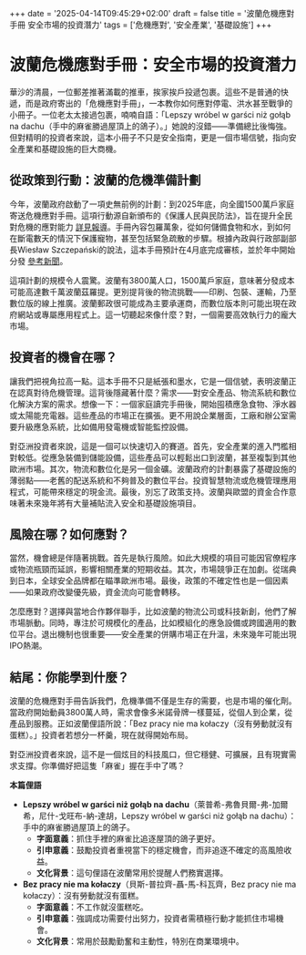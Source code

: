 +++
date = '2025-04-14T09:45:29+02:00'
draft = false
title = '波蘭危機應對手冊 安全市場的投資潛力'
tags = ['危機應對', '安全產業', '基礎設施']
+++

# 波蘭危機應對手冊：安全市場的投資潛力

華沙的清晨，一位郵差推著滿載的推車，挨家挨戶投遞包裹。這些不是普通的快遞，而是政府寄出的「危機應對手冊」，一本教你如何應對停電、洪水甚至戰爭的小冊子。一位老太太接過包裹，喃喃自語：「Lepszy wróbel w garści niż gołąb na dachu（手中的麻雀勝過屋頂上的鴿子）。」她說的沒錯——準備總比後悔強。但對精明的投資者來說，這本小冊子不只是安全指南，更是一個市場信號，指向安全產業和基礎設施的巨大商機。

## 從政策到行動：波蘭的危機準備計劃

今年，波蘭政府啟動了一項史無前例的計劃：到2025年底，向全國1500萬戶家庭寄送危機應對手冊。這項行動源自新頒布的《保護人民與民防法》，旨在提升全民對危機的應對能力 [詳見報導](https://warszawawpigulce.pl/specjalne-paczki-dla-wszystkich-rzadowy-projekt-moze-objac-miliony-osob/)。手冊內容包羅萬象，從如何儲備食物和水，到如何在斷電數天的情況下保護寵物，甚至包括緊急疏散的步驟。根據內政與行政部副部長Wiesław Szczepański的說法，這本手冊預計在4月底完成審核，並於年中開始分發 [參考新聞](https://wiadomosci.radiozet.pl/polska/taka-przesylke-ma-otrzymac-kazdy-mieszkaniec-polski-wiceminister-zdradzil-szczegoly)。

這項計劃的規模令人震驚。波蘭有3800萬人口，1500萬戶家庭，意味著分發成本可能高達數千萬波蘭茲羅提。更別提背後的物流挑戰——印刷、包裝、運輸，乃至數位版的線上推廣。波蘭郵政很可能成為主要承運商，而數位版本則可能出現在政府網站或專屬應用程式上。這一切聽起來像什麼？對，一個需要高效執行力的龐大市場。

## 投資者的機會在哪？

讓我們把視角拉高一點。這本手冊不只是紙張和墨水，它是一個信號，表明波蘭正在認真對待危機管理。這背後隱藏著什麼？需求——對安全產品、物流系統和數位化解決方案的需求。想像一下：一個家庭讀完手冊後，開始囤積應急食物、淨水器或太陽能充電器。這些產品的市場正在擴張。更不用說企業層面，工廠和辦公室需要升級應急系統，比如備用發電機或智能監控設備。

對亞洲投資者來說，這是一個可以快速切入的賽道。首先，安全產業的進入門檻相對較低。從應急裝備到儲能設備，這些產品可以輕鬆出口到波蘭，甚至複製到其他歐洲市場。其次，物流和數位化是另一個金礦。波蘭政府的計劃暴露了基礎設施的薄弱點——老舊的配送系統和不夠普及的數位平台。投資智慧物流或危機管理應用程式，可能帶來穩定的現金流。最後，別忘了政策支持。波蘭與歐盟的資金合作意味著未來幾年將有大量補貼流入安全和基礎設施項目。

## 風險在哪？如何應對？

當然，機會總是伴隨著挑戰。首先是執行風險。如此大規模的項目可能因官僚程序或物流瓶頸而延誤，影響相關產業的短期收益。其次，市場競爭正在加劇。從瑞典到日本，全球安全品牌都在瞄準歐洲市場。最後，政策的不確定性也是一個因素——如果政府改變優先級，資金流向可能會轉移。

怎麼應對？選擇與當地合作夥伴聯手，比如波蘭的物流公司或科技新創，他們了解市場脈動。同時，專注於可規模化的產品，比如模組化的應急設備或跨國適用的數位平台。退出機制也很重要——安全產業的併購市場正在升溫，未來幾年可能出現IPO熱潮。

## 結尾：你能學到什麼？

波蘭的危機應對手冊告訴我們，危機準備不僅是生存的需要，也是市場的催化劑。當政府開始動員3800萬人時，需求會像多米諾骨牌一樣蔓延，從個人到企業，從產品到服務。正如波蘭俚語所說：「Bez pracy nie ma kołaczy（沒有勞動就沒有蛋糕）。」投資者若想分一杯羹，現在就得開始布局。

對亞洲投資者來說，這不是一個炫目的科技風口，但它穩健、可擴展，且有現實需求支撐。你準備好把這隻「麻雀」握在手中了嗎？

**本篇俚語**  
- **Lepszy wróbel w garści niż gołąb na dachu**（萊普希-弗魯貝爾-弗-加爾希，尼什-戈旺布-納-達胡，Lepszy wróbel w garści niż gołąb na dachu）：手中的麻雀勝過屋頂上的鴿子。  
  - **字面意義**：抓住手裡的麻雀比追逐屋頂的鴿子更好。  
  - **引申意義**：鼓勵投資者重視當下的穩定機會，而非追逐不確定的高風險收益。  
  - **文化背景**：這句俚語在波蘭常用於提醒人們務實選擇。  
- **Bez pracy nie ma kołaczy**（貝斯-普拉齊-聶-馬-科瓦齊，Bez pracy nie ma kołaczy）：沒有勞動就沒有蛋糕。  
  - **字面意義**：不工作就沒蛋糕吃。  
  - **引申意義**：強調成功需要付出努力，投資者需積極行動才能抓住市場機會。  
  - **文化背景**：常用於鼓勵勤奮和主動性，特別在商業環境中。  
